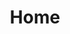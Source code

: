 ---
title: Home
gallery_images:
  - "https://ik.imagekit.io/azupnt3mqx/mako-construction-renovation-1.webp"
  - "https://ik.imagekit.io/azupnt3mqx/mako-construction-renovation-2.webp"
  - "https://ik.imagekit.io/azupnt3mqx/mako-construction-renovation-3.webp"
  - "https://ik.imagekit.io/azupnt3mqx/mako-construction-renovation-4.webp"
  - "https://ik.imagekit.io/azupnt3mqx/mako-constuction-renovation-5.jpg"
  - "https://ik.imagekit.io/azupnt3mqx/mako-constuction-renovation-6.jpg"
  - "https://ik.imagekit.io/azupnt3mqx/mako-constuction-renovation-7.jpg"
  - "https://ik.imagekit.io/azupnt3mqx/mako-constuction-renovation-8.jpg"
  
about_us_images:
  - src: "https://ik.imagekit.io/azupnt3mqx/mako-image-interior-1.webp?updatedAt=1722905946761"
    alt: "people outside"
  - src: "https://ik.imagekit.io/azupnt3mqx/mako-image-interior-2.webp?updatedAt=1722905946522"
    alt: "people inside"
  - src: "https://ik.imagekit.io/azupnt3mqx/mako-image-interior-1.webp?updatedAt=1722905946761"
    alt: "interior design"
  - src: "https://ik.imagekit.io/azupnt3mqx/mako-image-interior-3.webp?   updatedAt=1722905946522"
    alt: "interior design"

---